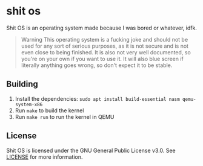 # shit os

Shit OS is an operating system made because I was bored or whatever, idfk.

> Warning
> This operating system is a fucking joke and should not be used for any sort of serious purposes, as it is not secure and is not even close to being finished. It is also not very well documented, so you're on your own if you want to use it. It will also blue screen if literally anything goes wrong, so don't expect it to be stable.

## Building

1. Install the dependencies: `sudo apt install build-essential nasm qemu-system-x86`
2. Run `make` to build the kernel
3. Run `make run` to run the kernel in QEMU

## License

Shit OS is licensed under the GNU General Public License v3.0. See [LICENSE](LICENSE) for more information.
